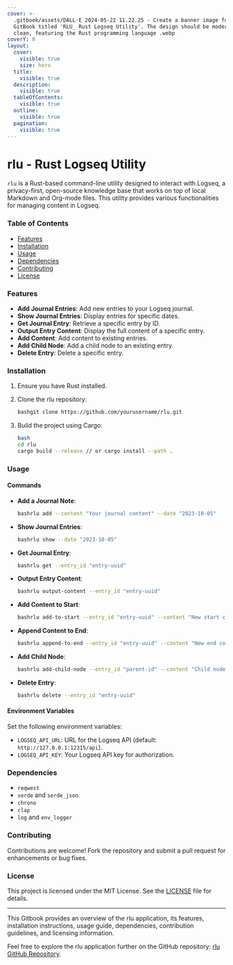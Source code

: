 ```yaml
---
cover: >-
  .gitbook/assets/DALL·E 2024-05-22 11.22.25 - Create a banner image for a
  GitBook titled 'RLU_ Rust Logseq Utility'. The design should be modern and
  clean, featuring the Rust programming language .webp
coverY: 0
layout:
  cover:
    visible: true
    size: hero
  title:
    visible: true
  description:
    visible: true
  tableOfContents:
    visible: true
  outline:
    visible: true
  pagination:
    visible: true
---
```


# rlu - Rust Logseq Utility

`rlu` is a Rust-based command-line utility designed to interact with Logseq, a privacy-first, open-source knowledge base that works on top of local Markdown and Org-mode files. This utility provides various functionalities for managing content in Logseq.

### Table of Contents

* [Features](https://flowise.fluentcli.com/agentcanvas/d170e885-f0d6-42f1-b27f-8fe6c579ac64#features)
* [Installation](https://flowise.fluentcli.com/agentcanvas/d170e885-f0d6-42f1-b27f-8fe6c579ac64#installation)
* [Usage](https://flowise.fluentcli.com/agentcanvas/d170e885-f0d6-42f1-b27f-8fe6c579ac64#usage)
* [Dependencies](https://flowise.fluentcli.com/agentcanvas/d170e885-f0d6-42f1-b27f-8fe6c579ac64#dependencies)
* [Contributing](https://flowise.fluentcli.com/agentcanvas/d170e885-f0d6-42f1-b27f-8fe6c579ac64#contributing)
* [License](https://flowise.fluentcli.com/agentcanvas/d170e885-f0d6-42f1-b27f-8fe6c579ac64#license)

### Features

* **Add Journal Entries**: Add new entries to your Logseq journal.
* **Show Journal Entries**: Display entries for specific dates.
* **Get Journal Entry**: Retrieve a specific entry by ID.
* **Output Entry Content**: Display the full content of a specific entry.
* **Add Content**: Add content to existing entries.
* **Add Child Node**: Add a child node to an existing entry.
* **Delete Entry**: Delete a specific entry.

### Installation

1. Ensure you have Rust installed.
2.  Clone the rlu repository:

    ```bash
    bashgit clone https://github.com/yourusername/rlu.git
    ```
3.  Build the project using Cargo:

    ```bash
    bash
    cd rlu 
    cargo build --release // or cargo install --path .
    ```

### Usage

#### Commands

*   **Add a Journal Note**:

    ```bash
    bashrlu add --content "Your journal content" --date "2023-10-05"
    ```
*   **Show Journal Entries**:

    ```bash
    bashrlu show --date "2023-10-05"
    ```
*   **Get Journal Entry**:

    ```bash
    bashrlu get --entry_id "entry-uuid"
    ```
*   **Output Entry Content**:

    ```bash
    bashrlu output-content --entry_id "entry-uuid"
    ```
*   **Add Content to Start**:

    ```bash
    bashrlu add-to-start --entry_id "entry-uuid" --content "New start content"
    ```
*   **Append Content to End**:

    ```bash
    bashrlu append-to-end --entry_id "entry-uuid" --content "New end content"
    ```
*   **Add Child Node**:

    ```bash
    bashrlu add-child-node --entry_id "parent-id" --content "Child node content"
    ```
*   **Delete Entry**:

    ```bash
    bashrlu delete --entry_id "entry-uuid"
    ```

#### Environment Variables

Set the following environment variables:

* `LOGSEQ_API_URL`: URL for the Logseq API (default: `http://127.0.0.1:12315/api`).
* `LOGSEQ_API_KEY`: Your Logseq API key for authorization.

### Dependencies

* `reqwest`
* `serde` and `serde_json`
* `chrono`
* `clap`
* `log` and `env_logger`

### Contributing

Contributions are welcome! Fork the repository and submit a pull request for enhancements or bug fixes.

### License

This project is licensed under the MIT License. See the [LICENSE](https://flowise.fluentcli.com/agentcanvas/LICENSE) file for details.

***

This Gitbook provides an overview of the rlu application, its features, installation instructions, usage guide, dependencies, contribution guidelines, and licensing information.

Feel free to explore the rlu application further on the GitHub repository: [rlu GitHub Repository](https://github.com/njfio/rlu).
